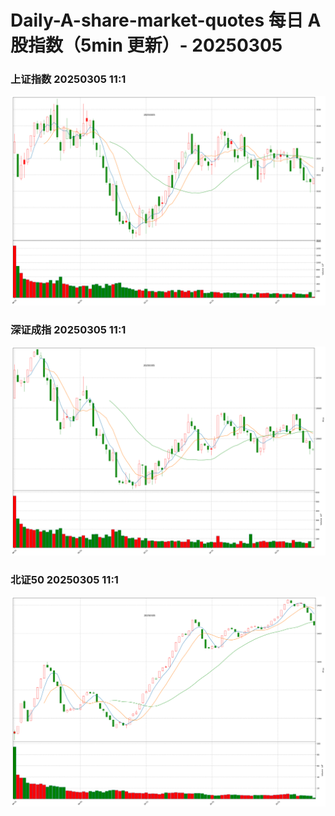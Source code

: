 
# Daily-A-share-market-quotes 每日 A 股指数（5min 更新）- 20250305

### 上证指数 20250305 11:1
![](./fig/2025/3/20250305-sh000001.png)

### 深证成指 20250305 11:1
![](./fig/2025/3/20250305-sz399001.png)

### 北证50 20250305 11:1
![](./fig/2025/3/20250305-bj899050.png)
